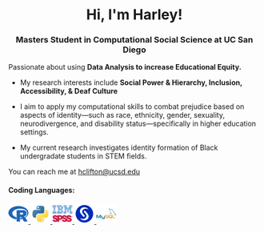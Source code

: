 <h1 align="center">Hi, I'm Harley!</h1>
<h3 align="center">Masters Student in Computational Social Science at UC San Diego</h3>
  
Passionate about using __Data Analysis to increase Educational Equity.__

- My research interests include **Social Power & Hierarchy, Inclusion, Accessibility, & Deaf Culture**

  
- I aim to apply my computational skills to combat prejudice based on aspects of identity—such as race, ethnicity, gender, sexuality, neurodivergence, and disability status—specifically in higher education settings.

  
- My current research investigates identity formation of Black undergradate students in STEM fields.


You can reach me at <hclifton@ucsd.edu>


<h4 align="left">Coding Languages:</h4>

<p align="left"> <a href="https://www.r-project.org/" target="_blank" rel="noreferrer"> <img src="https://github.com/devicons/devicon/blob/ca28c779441053191ff11710fe24a9e6c23690d6/icons/r/r-plain.svg" alt="R" width="40" height="40"/> </a> <a href="https://www.python.org" target="_blank" rel="noreferrer"> <img src="https://raw.githubusercontent.com/devicons/devicon/master/icons/python/python-original.svg" alt="python" width="40" height="40"/> </a> <a href="https://www.ibm.com/products/spss-statistics" target="_blank" rel="noreferrer"> <img src="https://github.com/devicons/devicon/blob/ca28c779441053191ff11710fe24a9e6c23690d6/icons/spss/spss-original.svg" alt="SPSS" width="40" height="40"/> </a> <a href="https://www.sas.com/en_us/home.html" target="_blank" rel="noreferrer"> <img src="https://github.com/vscode-icons/vscode-icons/blob/335811e6c4ac5d017a4ce179c624c86e4179ebd9/icons/file_type_sas.svg" alt="sas" width="40" height="40"/> </a> <a href="https://www.mysql.com/" target="_blank" rel="noreferrer"> <img src="https://github.com/devicons/devicon/blob/ca28c779441053191ff11710fe24a9e6c23690d6/icons/mysql/mysql-original-wordmark.svg" alt="SQL" width="40" height="40"/> </a> </p>

